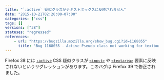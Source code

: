 ```yaml
---
title: "`:active` 疑似クラスがテキストボックスに反映されません"
date: "2015-10-21T02:20:00-07:00"
categories: ["css"]
tags: []
versions: ["38"]
statuses: "regressed"
references:
    - url: "https://bugzilla.mozilla.org/show_bug.cgi?id=1168055"
      title: "Bug 1168055 - Active Pseudo class not working for textbox in firefox 38"
---
```

Firefox 38 には [`:active`](https://developer.mozilla.org/docs/Web/CSS/:active) CSS 疑似クラスが [`<input>`](https://developer.mozilla.org/docs/Web/HTML/Element/input) や [`<textarea>`](https://developer.mozilla.org/docs/Web/HTML/Element/textarea) 要素に反映されないというリグレッションがあります。このバグは Firefox 39 で修正されました。
